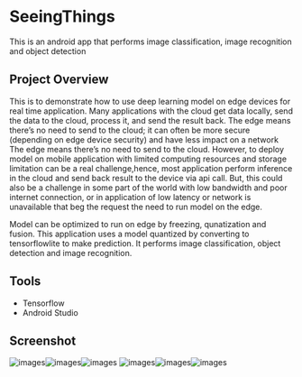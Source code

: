 # SeeingThings
This is an android app that performs image classification, image recognition and object detection

## Project Overview
This is to demonstrate how to use deep learning model on edge devices for real time application. 
Many applications with the cloud get data locally, send the data to the cloud, process it, and send the result back.
The edge means there’s no need to send to the cloud; 
it can often be more secure (depending on edge device security) and have less impact on a network
The edge means there’s no need to send to the cloud.
However, to deploy model on mobile application with limited computing resources and storage limitation can be 
a real challenge,hence, most application perform inference in the cloud and send back result to the device via api call.
But, this could also be a challenge in some part of the world with low bandwidth and poor internet connection, 
or in application of low latency or network is unavailable that beg the request the need to run model on the edge.

Model can be optimized to run on edge by freezing, qunatization and fusion. 
This application uses a model quantized by converting to tensorflowlite to make prediction.
It performs image classification, object detection and image recognition. 

## Tools 

- Tensorflow
- Android Studio


## Screenshot

![images](Screenshot_1.jpg)![images](Screenshot_5.jpg)![images](Screenshot_2.jpg)
![images](Screenshot_6.jpg)![images](Screenshot_3.jpg)![images](Screenshot_4.jpg)
